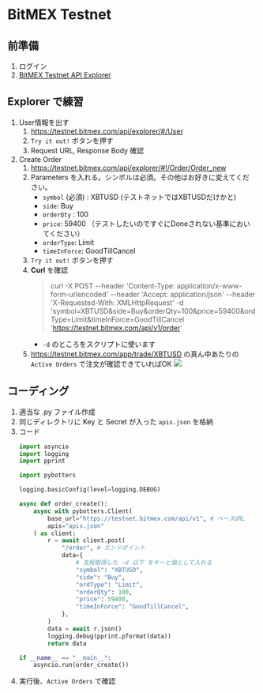 
# BitMEX Testnet 

## 前準備

1. ログイン
1. [BitMEX Testnet API Explorer](https://testnet.bitmex.com/api/explorer/)

## Explorer で練習
1. User情報を出す
    1. https://testnet.bitmex.com/api/explorer/#/User
    1. `Try it out!` ボタンを押す
    1. Request URL, Response Body 確認
1. Create Order
    1. https://testnet.bitmex.com/api/explorer/#!/Order/Order_new
    1. Parameters を入れる。シンボルは必須。その他はお好きに変えてください。
        - `symbol` (必須) : XBTUSD (テストネットではXBTUSDだけかと)
        - `side`: Buy 
        - `orderQty` : 100 
        - `price`: 59400 （テストしたいのですぐにDoneされない基準においてください）
        - `orderType`: Limit
        - `timeInForce`: GoodTillCancel
    1. `Try it out!` ボタンを押す
    1. **Curl** を確認
        > curl -X POST --header 'Content-Type: application/x-www-form-urlencoded' --header 'Accept: application/json' --header 'X-Requested-With: XMLHttpRequest' -d 'symbol=XBTUSD&side=Buy&orderQty=100&price=59400&ordType=Limit&timeInForce=GoodTillCancel 'https://testnet.bitmex.com/api/v1/order'
        - `-d` のところをスクリプトに使います
    1. https://testnet.bitmex.com/app/trade/XBTUSD の真ん中あたりの `Active Orders` で注文が確認できていればOK
        ![](https://i.imgur.com/A8xsJh5.jpg)


## コーディング

1. 適当な .py ファイル作成
1. 同じディレクトリに Key と Secret が入った `apis.json` を格納
1. コード
    ```python
    import asyncio
    import logging
    import pprint

    import pybotters

    logging.basicConfig(level=logging.DEBUG)

    async def order_create():
        async with pybotters.Client(
            base_url="https://testnet.bitmex.com/api/v1", # ベースURL
            apis="apis.json"
        ) as client:
            r = await client.post(
                "/order", # エンドポイント
                data={
                    # 先程取得した -d 以下 をキーと値として入れる
                    "symbol": "XBTUSD",  
                    "side": "Buy",  
                    "ordType": "Limit",
                    "orderQty": 100,
                    "price": 59400,
                    "timeInForce": "GoodTillCancel",
                },
            )
            data = await r.json()
            logging.debug(pprint.pformat(data))
            return data

    if __name__ == "__main__":
        asyncio.run(order_create())
    ```
1. 実行後、`Active Orders` で確認
